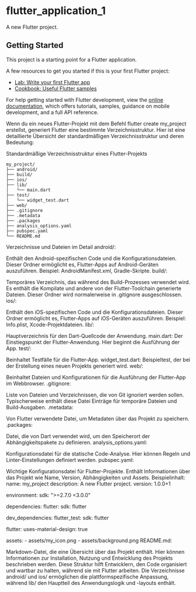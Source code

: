 # flutter_application_1

A new Flutter project.

## Getting Started

This project is a starting point for a Flutter application.

A few resources to get you started if this is your first Flutter project:

- [Lab: Write your first Flutter app](https://docs.flutter.dev/get-started/codelab)
- [Cookbook: Useful Flutter samples](https://docs.flutter.dev/cookbook)

For help getting started with Flutter development, view the
[online documentation](https://docs.flutter.dev/), which offers tutorials,
samples, guidance on mobile development, and a full API reference.


Wenn du ein neues Flutter-Projekt mit dem Befehl flutter create my_project erstellst, generiert Flutter eine bestimmte Verzeichnisstruktur. Hier ist eine detaillierte Übersicht der standardmäßigen Verzeichnisstruktur und deren Bedeutung:

Standardmäßige Verzeichnisstruktur eines Flutter-Projekts
```
my_project/
├── android/
├── build/
├── ios/
├── lib/
│   └── main.dart
├── test/
│   └── widget_test.dart
├── web/
├── .gitignore
├── .metadata
├── .packages
├── analysis_options.yaml
├── pubspec.yaml
└── README.md
```


Verzeichnisse und Dateien im Detail
android/:

Enthält den Android-spezifischen Code und die Konfigurationsdateien. Dieser Ordner ermöglicht es, Flutter-Apps auf Android-Geräten auszuführen.
Beispiel: AndroidManifest.xml, Gradle-Skripte.
build/:

Temporäres Verzeichnis, das während des Build-Prozesses verwendet wird. Es enthält die Kompilate und andere von der Flutter-Toolchain generierte Dateien.
Dieser Ordner wird normalerweise in .gitignore ausgeschlossen.
ios/:

Enthält den iOS-spezifischen Code und die Konfigurationsdateien. Dieser Ordner ermöglicht es, Flutter-Apps auf iOS-Geräten auszuführen.
Beispiel: Info.plist, Xcode-Projektdateien.
lib/:

Hauptverzeichnis für den Dart-Quellcode der Anwendung.
main.dart: Der Einstiegspunkt der Flutter-Anwendung. Hier beginnt die Ausführung der App.
test/:

Beinhaltet Testfälle für die Flutter-App.
widget_test.dart: Beispieltest, der bei der Erstellung eines neuen Projekts generiert wird.
web/:

Beinhaltet Dateien und Konfigurationen für die Ausführung der Flutter-App im Webbrowser.
.gitignore:

Liste von Dateien und Verzeichnissen, die von Git ignoriert werden sollen. Typischerweise enthält diese Datei Einträge für temporäre Dateien und Build-Ausgaben.
.metadata:

Von Flutter verwendete Datei, um Metadaten über das Projekt zu speichern.
.packages:

Datei, die von Dart verwendet wird, um den Speicherort der Abhängigkeitspakete zu definieren.
analysis_options.yaml:

Konfigurationsdatei für die statische Code-Analyse. Hier können Regeln und Linter-Einstellungen definiert werden.
pubspec.yaml:

Wichtige Konfigurationsdatei für Flutter-Projekte. Enthält Informationen über das Projekt wie Name, Version, Abhängigkeiten und Assets.
Beispielinhalt:
name: my_project
description: A new Flutter project.
version: 1.0.0+1

environment:
  sdk: ">=2.7.0 <3.0.0"

dependencies:
  flutter:
    sdk: flutter

dev_dependencies:
  flutter_test:
    sdk: flutter

flutter:
  uses-material-design: true

  assets:
    - assets/my_icon.png
    - assets/background.png
README.md:

Markdown-Datei, die eine Übersicht über das Projekt enthält. Hier können Informationen zur Installation, Nutzung und Entwicklung des Projekts beschrieben werden.
Diese Struktur hilft Entwicklern, den Code organisiert und wartbar zu halten, während sie mit Flutter arbeiten. Die Verzeichnisse android/ und ios/ ermöglichen die plattformspezifische Anpassung, während lib/ den Hauptteil des Anwendungslogik und -layouts enthält.
